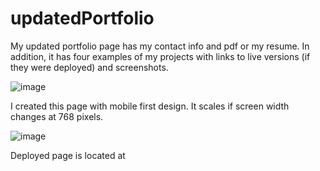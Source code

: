 # updatedPortfolio
My updated portfolio page has my contact info and pdf or my resume. In addition, it has four examples of my projects with links to live versions (if they were deployed) and screenshots. 

![image](https://user-images.githubusercontent.com/88174852/148011839-f7f87592-41e1-4f34-9822-6d2a7a8b494c.png)


I created this page with mobile first design. It scales if screen width changes at 768 pixels. 

![image](https://user-images.githubusercontent.com/88174852/148011909-b10035ed-a90c-446d-a203-3f2682e9815e.png)

Deployed page is located at 
